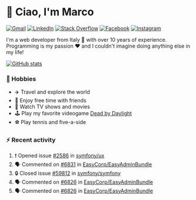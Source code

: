 # 👋 Ciao, I'm Marco

[![Gmail](https://img.shields.io/badge/Gmail-%23BB001B?style=flat-square&logo=gmail&logoColor=white)](mailto:gremo1982@gmail.com)
[![LinkedIn](https://img.shields.io/badge/LinkedIn-%230e76a8?style=flat-square&logo=linkedin)](https://www.linkedin.com/in/marco-polichetti)
[![Stack Overflow](https://img.shields.io/stackexchange/stackoverflow/r/220180?style=flat&logo=stackoverflow&label=Stack%20Overflow&color=%23F47F24)](https://stackoverflow.com/users/220180)
[![Facebook](https://img.shields.io/badge/-Facebook-%234267B2?style=flat-square&logo=facebook&logoColor=white)](https://www.facebook.com/marco.poliketti)
[![Instagram](https://img.shields.io/badge/-Instagram-%23C13584?style=flat-square&logo=instagram&logoColor=white)](https://www.instagram.com/marco.gremo)

I'm a web developer from Italy 🍕 with over 10 years of experience. Programming is my passion ❤️ and I couldn't imagine doing anything else in my life!

[![GitHub stats](https://github-readme-stats.vercel.app/api?username=gremo&show_icons=true&rank_icon=github&theme=transparent)](https://github.com/anuraghazra/github-readme-stats)

### 📅 Hobbies

- ✈️ Travel and explore the world
- 🍻 Enjoy free time with friends
- 🎥 Watch TV shows and movies
- 🕹️ Play my favorite videogame [Dead by Daylight](https://deadbydaylight.com)
- ⚽ Play tennis and five-a-side

### ⚡ Recent activity

<!--START_SECTION:activity-->
1. ❗ Opened issue [#2586](https://github.com/symfony/ux/issues/2586) in [symfony/ux](https://github.com/symfony/ux)
2. 🗣 Commented on [#6831](https://github.com/EasyCorp/EasyAdminBundle/pull/6831#issuecomment-2672548262) in [EasyCorp/EasyAdminBundle](https://github.com/EasyCorp/EasyAdminBundle)
3. 🔒 Closed issue [#59812](https://github.com/symfony/symfony/issues/59812) in [symfony/symfony](https://github.com/symfony/symfony)
4. 🗣 Commented on [#6826](https://github.com/EasyCorp/EasyAdminBundle/issues/6826#issuecomment-2671525064) in [EasyCorp/EasyAdminBundle](https://github.com/EasyCorp/EasyAdminBundle)
5. 🗣 Commented on [#6826](https://github.com/EasyCorp/EasyAdminBundle/issues/6826#issuecomment-2671397102) in [EasyCorp/EasyAdminBundle](https://github.com/EasyCorp/EasyAdminBundle)
<!--END_SECTION:activity-->
